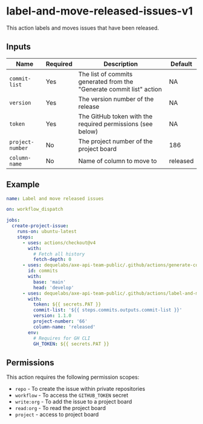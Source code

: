 # label-and-move-released-issues-v1

This action labels and moves issues that have been released.

## Inputs

| Name             | Required | Description                                                          | Default  |
| ---------------- | -------- | -------------------------------------------------------------------- | -------- |
| `commit-list`    | Yes      | The list of commits generated from the "Generate commit list" action | NA       |
| `version`        | Yes      | The version number of the release                                    | NA       |
| `token`          | Yes      | The GitHub token with the required permissions (see below)           | NA       |
| `project-number` | No       | The project number of the project board                              | 186      |
| `column-name`    | No       | Name of column to move to                                            | released |

## Example

```yaml
name: Label and move released issues

on: workflow_dispatch

jobs:
  create-project-issue:
    runs-on: ubuntu-latest
    steps:
      - uses: actions/checkout@v4
        with:
          # Fetch all history
          fetch-depth: 0
      - uses: dequelabs/axe-api-team-public/.github/actions/generate-commit-list-v1@main
        id: commits
        with:
          base: 'main'
          head: 'develop'
      - uses: dequelabs/axe-api-team-public/.github/actions/label-and-move-released-issues-v1@main
        with:
          token: ${{ secrets.PAT }}
          commit-list: '${{ steps.commits.outputs.commit-list }}'
          version: 1.1.0
          project-number: '66'
          column-name: 'released'
        env:
          # Requires for GH CLI
          GH_TOKEN: ${{ secrets.PAT }}
```

## Permissions

This action requires the following permission scopes:

- `repo` - To create the issue within private repositories
- `workflow` - To access the `GITHUB_TOKEN` secret
- `write:org` - To add the issue to a project board
- `read:org` - To read the project board
- `project` - access to project board
